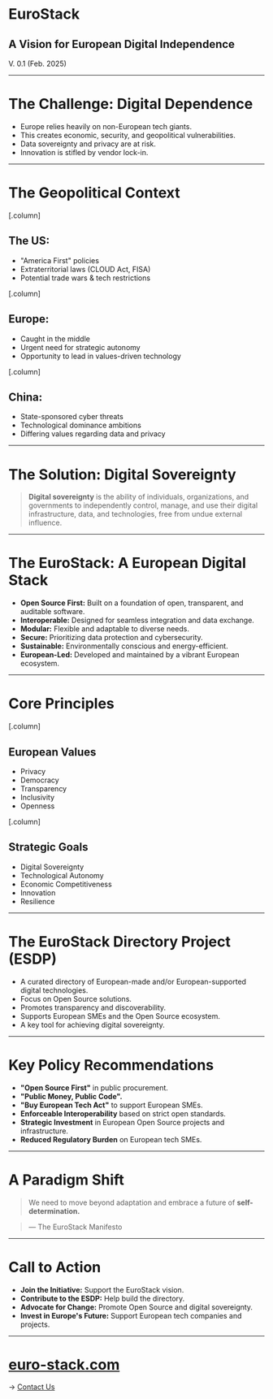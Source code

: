 # EuroStack
## A Vision for European Digital Independence

V. 0.1 (Feb. 2025)

---

# The Challenge: Digital Dependence

*   Europe relies heavily on non-European tech giants.
*   This creates economic, security, and geopolitical vulnerabilities.
*   Data sovereignty and privacy are at risk.
*   Innovation is stifled by vendor lock-in.

---

# The Geopolitical Context

[.column]
## The US:
*   "America First" policies
*   Extraterritorial laws (CLOUD Act, FISA)
*   Potential trade wars & tech restrictions

[.column]
## Europe:
*   Caught in the middle
*   Urgent need for strategic autonomy
*   Opportunity to lead in values-driven technology

[.column]
## China:
*   State-sponsored cyber threats
*   Technological dominance ambitions
*   Differing values regarding data and privacy

---

# The Solution: Digital Sovereignty

> **Digital sovereignty** is the ability of individuals, organizations, and governments to independently control, manage, and use their digital infrastructure, data, and technologies, free from undue external influence.

---

# The EuroStack: A European Digital Stack

*   **Open Source First:** Built on a foundation of open, transparent, and auditable software.
*   **Interoperable:**  Designed for seamless integration and data exchange.
*   **Modular:**  Flexible and adaptable to diverse needs.
*   **Secure:**  Prioritizing data protection and cybersecurity.
*   **Sustainable:**  Environmentally conscious and energy-efficient.
*   **European-Led:**  Developed and maintained by a vibrant European ecosystem.

---

# Core Principles

[.column]
## European Values
*   Privacy
*   Democracy
*   Transparency
*   Inclusivity
*   Openness

[.column]
## Strategic Goals
*   Digital Sovereignty
*   Technological Autonomy
*   Economic Competitiveness
*   Innovation
*   Resilience

---

# The EuroStack Directory Project (ESDP)

*   A curated directory of European-made and/or European-supported digital technologies.
*   Focus on Open Source solutions.
*   Promotes transparency and discoverability.
*   Supports European SMEs and the Open Source ecosystem.
*   A key tool for achieving digital sovereignty.

---

# Key Policy Recommendations

*   **"Open Source First"** in public procurement.
*   **"Public Money, Public Code".**
*   **"Buy European Tech Act"** to support European SMEs.
*   **Enforceable Interoperability** based on strict open standards.
*   **Strategic Investment** in European Open Source projects and infrastructure.
*   **Reduced Regulatory Burden** on European tech SMEs.

---

# A Paradigm Shift

> We need to move beyond adaptation and embrace a future of **self-determination.**

> — The EuroStack Manifesto

---

# Call to Action

*   **Join the Initiative:**  Support the EuroStack vision.
*   **Contribute to the ESDP:**  Help build the directory.
*   **Advocate for Change:**  Promote Open Source and digital sovereignty.
*   **Invest in Europe's Future:**  Support European tech companies and projects.

---

# [euro-stack.com](https://euro-stack.com/)

-> [Contact Us](https://euro-stack.com/pages/contact)

